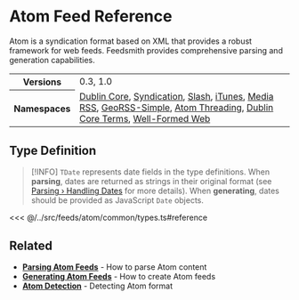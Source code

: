 # Atom Feed Reference

Atom is a syndication format based on XML that provides a robust framework for web feeds. Feedsmith provides comprehensive parsing and generation capabilities.

<table>
  <tbody>
    <tr>
      <th>Versions</th>
      <td>0.3, 1.0</td>
    </tr>
    <tr>
      <th>Namespaces</th>
      <td>
        <a href="/reference/namespaces/dc">Dublin Core</a>,
        <a href="/reference/namespaces/sy">Syndication</a>,
        <a href="/reference/namespaces/slash">Slash</a>,
        <a href="/reference/namespaces/itunes">iTunes</a>,
        <a href="/reference/namespaces/media">Media RSS</a>,
        <a href="/reference/namespaces/georss">GeoRSS-Simple</a>,
        <a href="/reference/namespaces/thr">Atom Threading</a>,
        <a href="/reference/namespaces/dcterms">Dublin Core Terms</a>,
        <a href="/reference/namespaces/wfw">Well-Formed Web</a>
      </td>
    </tr>
  </tbody>
</table>

## Type Definition

> [!INFO]
> `TDate` represents date fields in the type definitions. When **parsing**, dates are returned as strings in their original format (see [Parsing › Handling Dates](/parsing/dates) for more details). When **generating**, dates should be provided as JavaScript `Date` objects.

<<< @/../src/feeds/atom/common/types.ts#reference


## Related

- **[Parsing Atom Feeds](/parsing/#atom)** - How to parse Atom content
- **[Generating Atom Feeds](/generating/#atom)** - How to create Atom feeds
- **[Atom Detection](/parsing/detecting#atom)** - Detecting Atom format
